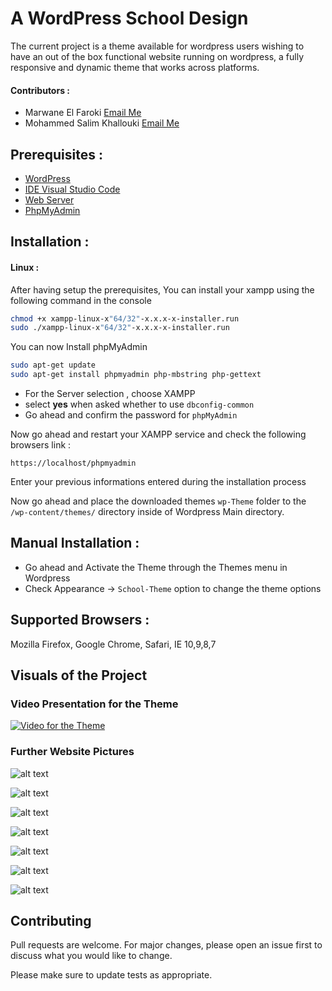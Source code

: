 # A WordPress School Design

The current project is a theme available for wordpress users wishing to have an out of the box functional website running on wordpress, a fully responsive and dynamic theme that works across platforms.

#### Contributors :
- Marwane El Faroki        [Email Me](mailto:elfaroki.m.i@gmail.com)
- Mohammed Salim Khallouki [Email Me](mailto:khallouki.mohammed.salim@gmail.com)

## Prerequisites :

- [WordPress](https://wordpress.com/)
- [IDE Visual Studio Code](https://code.visualstudio.com/)
- [Web Server](https://www.apachefriends.org/)
- [PhpMyAdmin](https://www.phpmyadmin.net/)

## Installation :
#### Linux :
After having setup the prerequisites, You can install your xampp using the following command in the console
```bash
chmod +x xampp-linux-x"64/32"-x.x.x-x-installer.run
sudo ./xampp-linux-x"64/32"-x.x.x-x-installer.run
```
You can now Install phpMyAdmin
```bash
sudo apt-get update
sudo apt-get install phpmyadmin php-mbstring php-gettext
```
- For the Server selection , choose XAMPP
- select <b>yes</b> when asked whether to use ```dbconfig-common```
- Go ahead and confirm the password for ```phpMyAdmin```

Now go ahead and restart your XAMPP service
and check the following browsers link :
```
https://localhost/phpmyadmin
```
Enter your previous informations entered during the installation process

Now go ahead and place the downloaded themes ```wp-Theme``` folder to the ```/wp-content/themes/``` directory inside of Wordpress Main directory.

## Manual Installation :

- Go ahead and Activate the Theme through the Themes menu in Wordpress
- Check Appearance -> ```School-Theme``` option to change the theme options

## Supported Browsers :

Mozilla Firefox, Google Chrome, Safari, IE 10,9,8,7

## Visuals of the Project

### Video Presentation for the Theme

[![Video for the Theme](https://i.imgur.com/aedgIy1.jpg)](https://www.youtube.com/watch?time_continue=0&v=46iHCk7xPzQ)

### Further Website Pictures
![alt text](https://i.imgur.com/RbnoaiO.png)

![alt text](https://i.imgur.com/Ed8jFKK.png)

![alt text](https://i.imgur.com/wqMhl2A.png)

![alt text](https://i.imgur.com/Jm2dCaF.png)

![alt text](https://i.imgur.com/rxpj0v1.png)

![alt text](https://i.imgur.com/aESW6cK.png) 

![alt text](https://i.imgur.com/fUq6b99.png)

## Contributing
Pull requests are welcome. For major changes, please open an issue first to discuss what you would like to change.

Please make sure to update tests as appropriate.
